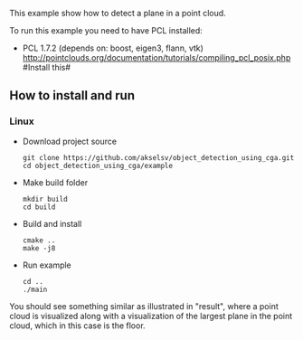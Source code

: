 This example show how to detect a plane in a point cloud.

To run this example you need to have PCL installed:

- PCL 1.7.2 (depends on: boost, eigen3, flann, vtk) http://pointclouds.org/documentation/tutorials/compiling_pcl_posix.php #Install this#

## How to install and run

### Linux

* Download project source
    ```
    git clone https://github.com/akselsv/object_detection_using_cga.git
    cd object_detection_using_cga/example
    ```
* Make build folder
    ```
    mkdir build
    cd build
    ```
* Build and install
    ```
    cmake ..
    make -j8
    ```
* Run example
    ```
    cd ..
    ./main
    ```
You should see something similar as illustrated in "result", where a point cloud is visualized along with a visualization of the largest plane in the point cloud, which in this case is the floor.



